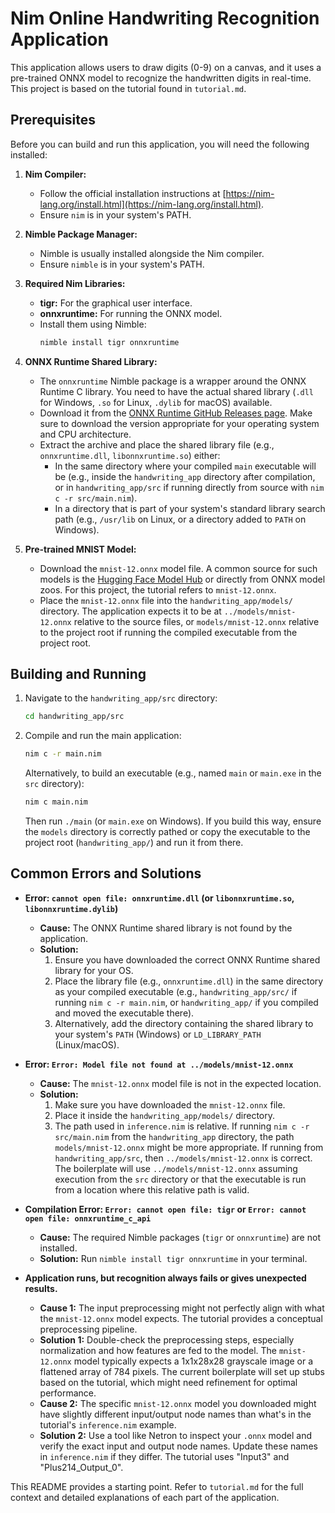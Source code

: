 # Nim Online Handwriting Recognition Application

This application allows users to draw digits (0-9) on a canvas, and it uses a pre-trained ONNX model to recognize the handwritten digits in real-time. This project is based on the tutorial found in `tutorial.md`.

## Prerequisites

Before you can build and run this application, you will need the following installed:

1.  **Nim Compiler:**
    *   Follow the official installation instructions at [https://nim-lang.org/install.html](https://nim-lang.org/install.html).
    *   Ensure `nim` is in your system's PATH.

2.  **Nimble Package Manager:**
    *   Nimble is usually installed alongside the Nim compiler.
    *   Ensure `nimble` is in your system's PATH.

3.  **Required Nim Libraries:**
    *   **tigr:** For the graphical user interface.
    *   **onnxruntime:** For running the ONNX model.
    *   Install them using Nimble:
        ```bash
        nimble install tigr onnxruntime
        ```

4.  **ONNX Runtime Shared Library:**
    *   The `onnxruntime` Nimble package is a wrapper around the ONNX Runtime C library. You need to have the actual shared library (`.dll` for Windows, `.so` for Linux, `.dylib` for macOS) available.
    *   Download it from the [ONNX Runtime GitHub Releases page](https://github.com/microsoft/onnxruntime/releases). Make sure to download the version appropriate for your operating system and CPU architecture.
    *   Extract the archive and place the shared library file (e.g., `onnxruntime.dll`, `libonnxruntime.so`) either:
        *   In the same directory where your compiled `main` executable will be (e.g., inside the `handwriting_app` directory after compilation, or in `handwriting_app/src` if running directly from source with `nim c -r src/main.nim`).
        *   In a directory that is part of your system's standard library search path (e.g., `/usr/lib` on Linux, or a directory added to `PATH` on Windows).

5.  **Pre-trained MNIST Model:**
    *   Download the `mnist-12.onnx` model file. A common source for such models is the [Hugging Face Model Hub](https://huggingface.co/models) or directly from ONNX model zoos. For this project, the tutorial refers to `mnist-12.onnx`.
    *   Place the `mnist-12.onnx` file into the `handwriting_app/models/` directory. The application expects it to be at `../models/mnist-12.onnx` relative to the source files, or `models/mnist-12.onnx` relative to the project root if running the compiled executable from the project root.

## Building and Running

1.  Navigate to the `handwriting_app/src` directory:
    ```bash
    cd handwriting_app/src
    ```
2.  Compile and run the main application:
    ```bash
    nim c -r main.nim
    ```
    Alternatively, to build an executable (e.g., named `main` or `main.exe` in the `src` directory):
    ```bash
    nim c main.nim
    ```
    Then run `./main` (or `main.exe` on Windows). If you build this way, ensure the `models` directory is correctly pathed or copy the executable to the project root (`handwriting_app/`) and run it from there.

## Common Errors and Solutions

*   **Error: `cannot open file: onnxruntime.dll` (or `libonnxruntime.so`, `libonnxruntime.dylib`)**
    *   **Cause:** The ONNX Runtime shared library is not found by the application.
    *   **Solution:**
        1.  Ensure you have downloaded the correct ONNX Runtime shared library for your OS.
        2.  Place the library file (e.g., `onnxruntime.dll`) in the same directory as your compiled executable (e.g., `handwriting_app/src/` if running `nim c -r main.nim`, or `handwriting_app/` if you compiled and moved the executable there).
        3.  Alternatively, add the directory containing the shared library to your system's `PATH` (Windows) or `LD_LIBRARY_PATH` (Linux/macOS).

*   **Error: `Error: Model file not found at ../models/mnist-12.onnx`**
    *   **Cause:** The `mnist-12.onnx` model file is not in the expected location.
    *   **Solution:**
        1.  Make sure you have downloaded the `mnist-12.onnx` file.
        2.  Place it inside the `handwriting_app/models/` directory.
        3.  The path used in `inference.nim` is relative. If running `nim c -r src/main.nim` from the `handwriting_app` directory, the path `models/mnist-12.onnx` might be more appropriate. If running from `handwriting_app/src`, then `../models/mnist-12.onnx` is correct. The boilerplate will use `../models/mnist-12.onnx` assuming execution from the `src` directory or that the executable is run from a location where this relative path is valid.

*   **Compilation Error: `Error: cannot open file: tigr` or `Error: cannot open file: onnxruntime_c_api`**
    *   **Cause:** The required Nimble packages (`tigr` or `onnxruntime`) are not installed.
    *   **Solution:** Run `nimble install tigr onnxruntime` in your terminal.

*   **Application runs, but recognition always fails or gives unexpected results.**
    *   **Cause 1:** The input preprocessing might not perfectly align with what the `mnist-12.onnx` model expects. The tutorial provides a conceptual preprocessing pipeline.
    *   **Solution 1:** Double-check the preprocessing steps, especially normalization and how features are fed to the model. The `mnist-12.onnx` model typically expects a 1x1x28x28 grayscale image or a flattened array of 784 pixels. The current boilerplate will set up stubs based on the tutorial, which might need refinement for optimal performance.
    *   **Cause 2:** The specific `mnist-12.onnx` model you downloaded might have slightly different input/output node names than what's in the tutorial's `inference.nim` example.
    *   **Solution 2:** Use a tool like Netron to inspect your `.onnx` model and verify the exact input and output node names. Update these names in `inference.nim` if they differ. The tutorial uses "Input3" and "Plus214_Output_0".

This README provides a starting point. Refer to `tutorial.md` for the full context and detailed explanations of each part of the application.
